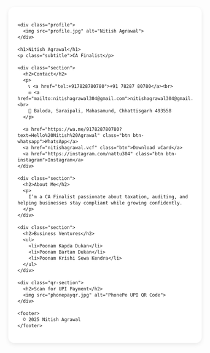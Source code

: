 <html lang="en">
<head>
  <meta charset="UTF-8" />
  <meta name="viewport" content="width=device-width, initial-scale=1.0" />
  <title>Nitish Agrawal – CA Finalist</title>
  <style>
    @keyframes fadeInUp {
      from { opacity: 0; transform: translateY(20px); }
      to { opacity: 1; transform: translateY(0); }
    }

    body {
      margin: 0;
      font-family: 'Inter', sans-serif;
      background: #f9fafb;
      color: #333;
    }

    .container {
      max-width: 480px;
      margin: 40px auto;
      background: #fff;
      border-radius: 16px;
      box-shadow: 0 4px 12px rgba(0,0,0,0.08);
      padding: 24px;
      animation: fadeInUp 0.8s ease-out both;
    }

    .profile {
      display: flex;
      justify-content: center;
      margin-bottom: 16px;
      animation: fadeInUp 1s ease-out both;
    }

    .profile img {
      width: 130px;
      height: 130px;
      border-radius: 50%;
      object-fit: cover;
      box-shadow: 0 3px 8px rgba(0,0,0,0.2);
    }

    h1 {
      text-align: center;
      font-size: 2rem;
      margin: 10px 0 4px;
    }

    p.subtitle {
      text-align: center;
      color: #555;
      margin-top: 0;
      font-weight: 500;
    }

    .section {
      margin-top: 28px;
      opacity: 0;
      transform: translateY(20px);
      animation: fadeInUp 1s ease forwards;
    }

    .section:nth-child(3) { animation-delay: 0.4s; }
    .section:nth-child(4) { animation-delay: 0.8s; }
    .section:nth-child(5) { animation-delay: 1.2s; }
    .section:nth-child(6) { animation-delay: 1.6s; }

    a {
      color: #0073e6;
      text-decoration: none;
    }

    .btn {
      display: inline-block;
      margin: 8px 6px 0 0;
      padding: 10px 18px;
      text-decoration: none;
      color: #fff;
      background: #0073e6;
      border-radius: 6px;
      font-size: 0.95rem;
      transition: background 0.3s ease;
    }

    .btn:hover { background: #005bb5; }
    .btn-whatsapp { background: #25D366; }
    .btn-instagram { background: #E1306C; }
    .btn-instagram:hover { background: #C92D61; }

    ul {
      list-style: none;
      padding: 0;
      margin: 8px 0;
    }

    li::before {
      content: "• ";
      color: #0073e6;
    }

    .qr-section {
      text-align: center;
      margin-top: 28px;
      animation: fadeInUp 2s ease-out both;
    }

    .qr-section img {
      width: 160px;
      border-radius: 12px;
      margin-top: 10px;
      box-shadow: 0 3px 10px rgba(0,0,0,0.1);
    }

    footer {
      text-align: center;
      color: #777;
      font-size: 0.85rem;
      margin-top: 32px;
      animation: fadeInUp 2.2s ease-out both;
    }
  </style>
</head>
<body>
  <div class="container">

    <div class="profile">
      <img src="profile.jpg" alt="Nitish Agrawal">
    </div>

    <h1>Nitish Agrawal</h1>
    <p class="subtitle">CA Finalist</p>

    <div class="section">
      <h2>Contact</h2>
      <p>
        📞 <a href="tel:+917828780780">+91 78287 80780</a><br>
        ✉️ <a href="mailto:nitishagrawal304@gmail.com">nitishagrawal304@gmail.com</a><br>
        📍 Baloda, Saraipali, Mahasamund, Chhattisgarh 493558
      </p>

      <a href="https://wa.me/917828780780?text=Hello%20Nitish%20Agrawal" class="btn btn-whatsapp">WhatsApp</a>
      <a href="nitishagrawal.vcf" class="btn">Download vCard</a>
      <a href="https://instagram.com/nattu304" class="btn btn-instagram">Instagram</a>
    </div>

    <div class="section">
      <h2>About Me</h2>
      <p>
        I’m a CA Finalist passionate about taxation, auditing, and helping businesses stay compliant while growing confidently.
      </p>
    </div>

    <div class="section">
      <h2>Business Ventures</h2>
      <ul>
        <li>Poonam Kapda Dukan</li>
        <li>Poonam Bartan Dukan</li>
        <li>Poonam Krishi Sewa Kendra</li>
      </ul>
    </div>

    <div class="qr-section">
      <h2>Scan for UPI Payment</h2>
      <img src="phonepayqr.jpg" alt="PhonePe UPI QR Code">
    </div>

    <footer>
      © 2025 Nitish Agrawal
    </footer>
  </div>
</body>
</html>
